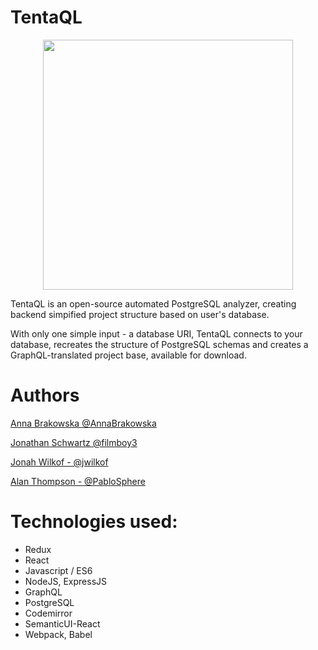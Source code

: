 # TentaQL

<p align="center">
<img src="https://github.com/TentaQL/tentaQL/blob/master/Octopus.png" align="center" height="400">
</p>


TentaQL is an open-source automated PostgreSQL analyzer, creating backend simpified project structure based on user's database.

With only one simple input - a database URI, TentaQL connects to your database, recreates the structure of PostgreSQL schemas and creates a GraphQL-translated project base, available for download.

# Authors

[Anna Brakowska @AnnaBrakowska](https://github.com/AnnaBrakowska)

[Jonathan Schwartz @filmboy3](https://github.com/filmboy3)

[Jonah Wilkof - @jwilkof](https://github.com/jwilkof)

[Alan Thompson - @PabloSphere](https://github.com/PabloSphere)



# Technologies used:
* Redux
* React
* Javascript / ES6
* NodeJS, ExpressJS
* GraphQL
* PostgreSQL
* Codemirror
* SemanticUI-React
* Webpack, Babel
